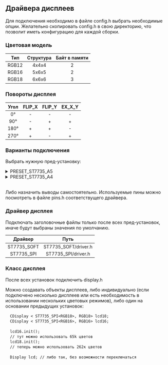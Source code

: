 ## Драйвера дисплеев

Для подключения необходимо в файле config.h выбрать необходимые опции.
Желательно скопировать config.h в свою директорию, что позволит иметь конфигурацию для каждой сборки.

### Цветовая модель

|Тип|Структура|Байт в памяти|
|:---:|:---:|:---:|
| RGB12 | 4x4x4 | 2 |
| RGB16 | 5x6x5 | 2 |
| RGB18 | 6x6x6 | 3 |

### Повороты дисплея

|  Угол  |   FLIP_X  |   FLIP_Y  |   EX_X_Y  |
|:---:|:---:|:---:|:---:|
|   0°   |     -     |     -     |     -     |
|  90°   |     -     |     +     |     +     |
| 180°   |     +     |     +     |     -     |
| 270°   |     +     |     -     |     +     |

### Варианты подключения

Выбрать нужную пред-установку:

<details>
   <summary>PRESET_ST7735_A5</summary></br>
   <img src="./img/a5.jpg">
</details>
<details>
   <summary>PRESET_ST7735_A4</summary></br>
   <img src="./img/a4.jpg">
</details></br>

Либо назначить выводы самостоятельно.
Используемые пины можно посмотреть в файле pins.h соответствущего драйвера.

### Драйвер дисплея

Подключать заголовочные файлы только после всех пред-установок, иначе будут выбраны значения по умолчанию.

| Драйвер | Путь |
|:---:|:---:|
| ST7735_SOFT | ST7735_SOFT/driver.h |
| ST7735_SPI  | ST7735_SPI/driver.h  |

### Класс дисплея

После всех установок подключить display.h

Можно создавать объекты дисплеев, либо индивидуально (если подключено несколько дисплеев или есть необходимость в использовании нескольких цветовых режимов), либо один на основании предыдущих установок:

```с++
  CDisplay < ST7735_SPI<RGB18>, RGB18> lcd18;
  CDisplay < ST7735_SPI<RGB16>, RGB16> lcd16;

  lcd16.init();
  // тут можно использовать 65k цветов
  lcd18.init();
  // теперь можно использовать 262к цветов

  Display lcd; // либо так, без возможности переключаться
```
